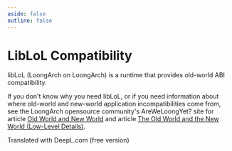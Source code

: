 ```yaml
---
aside: false
outline: false
---
```

# LibLoL Compatibility

libLoL (LoongArch on LoongArch) is a runtime that provides old-world ABI compatibility.

If you don't know why you need libLoL, or if you need information about where old-world and new-world application incompatibilities come from, see the LoongArch opensource community's AreWeLoongYet? site for article [Old World and New World](https://areweloongyet.com/en/docs/old-and-new-worlds) and article [The Old World and the New World (Low-Level Details)](https://areweloongyet.com/en/docs/world-compat-details).

Translated with DeepL.com (free version)

<liblolTagsInfo />
<liblolList />

<script setup>
    import liblolTagsInfo from "../components/tags/liblol_tagsinfo.vue"
    import liblolList from "../components/liblol.vue"
</script>